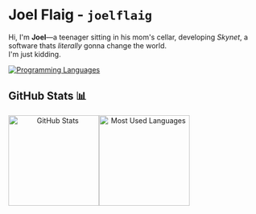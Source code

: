 # Joel Flaig - `joelflaig`

Hi, I'm **Joel**—a teenager sitting in his mom's cellar, developing *Skynet*, a software thats *literally* gonna change the world.  
I'm just kidding.

<div align="center" style="display: flex; flex-wrap: wrap;">
  <a href="https://github.com/joelflaig">
    <img src="https://skillicons.dev/icons?i=c,cpp,nix,lua,py,arch,git,neovim" alt="Programming Languages" /></a>
</div>

## GitHub Stats 📊
<div align="center" style="display: flex; flex-wrap: wrap;">
  <a href="https://github.com/joelflaig">
    <img height="180em" src="https://github-readme-stats.vercel.app/api?username=joelflaig&custom_title=Joel%27s%20GitHub%20Stats&hide_title=true&show_icons=true&theme=dark&bg_color=00000000&ring_color=6FE78B&border_radius=15&card_width=200px&include_all_commits=true" alt="GitHub Stats" /></a>
  <a href="https://github.com/joelflaig">
    <img height="180em" src="https://github-readme-stats.vercel.app/api/top-langs/?username=joelflaig&layout=compact&langs_count=10&theme=dark&bg_color=00000000&border_radius=15&size_weight=0.5&count_weight=0.5" alt="Most Used Languages" /></a>
</div>

<!--
## Top Repositories
[![Readme Card](https://github-readme-stats.vercel.app/api/pin/?username=Sejjy&repo=MechaBar&theme=dark&bg_color=00000000&border_radius=15)](https://github.com/Sejjy/MechaBar)
-->
